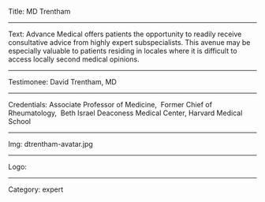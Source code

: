 Title: MD Trentham

----

Text: Advance Medical offers patients the opportunity to readily receive consultative advice from highly expert subspecialists. This avenue may be especially valuable to patients residing in locales where it is difficult to access locally second medical opinions.

----

Testimonee: David Trentham, MD

----

Credentials: Associate Professor of Medicine,  Former Chief of Rheumatology,  Beth Israel Deaconess Medical Center, Harvard Medical School

----

Img: dtrentham-avatar.jpg

----

Logo:

----

Category: expert
